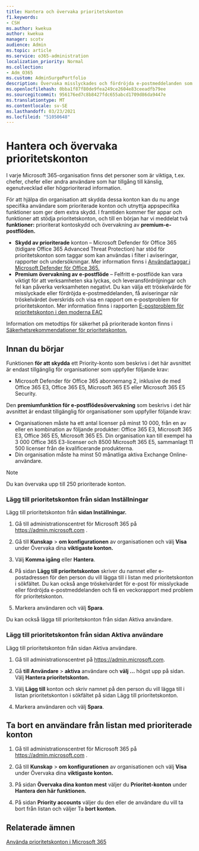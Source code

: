 ```yaml
---
title: Hantera och övervaka prioritetskonton
f1.keywords:
- CSH
ms.author: kwekua
author: kwekua
manager: scotv
audience: Admin
ms.topic: article
ms.service: o365-administration
localization_priority: Normal
ms.collection:
- Adm_O365
ms.custom: AdminSurgePortfolio
description: Övervaka misslyckades och fördröjda e-postmeddelanden som skickas till eller från konton som har stor inverkan på verksamheten.
ms.openlocfilehash: 0bba1f87f80de9fea249ce2604e83ceeadfb79ee
ms.sourcegitcommit: 956176ed7c8b8427fdc655abcd1709d86da9447e
ms.translationtype: MT
ms.contentlocale: sv-SE
ms.lasthandoff: 03/23/2021
ms.locfileid: "51050648"
---
```

# <a name="manage-and-monitor-priority-accounts"></a>Hantera och övervaka prioritetskonton

I varje Microsoft 365-organisation finns det personer som är viktiga, t.ex. chefer, chefer eller andra användare som har tillgång till känslig, egenutvecklad eller högprioriterad information.

För att hjälpa din organisation att skydda dessa konton kan du nu ange specifika användare som prioriterade konton och utnyttja appspecifika funktioner som ger dem extra skydd. I framtiden kommer fler appar och funktioner att stödja prioritetskonton, och till en början har vi meddelat två **funktioner:** prioriterat kontoskydd och övervakning av **premium-e-postflöden.**

- **Skydd av prioriterade** konton – Microsoft Defender för Office 365 (tidigare Office 365 Advanced Threat Protection) har stöd för prioritetskonton som taggar som kan användas i filter i aviseringar, rapporter och undersökningar. Mer information finns i [Användartaggar i Microsoft Defender för Office 365.](../../security/defender-365-security/user-tags.md)
- **Premium övervakning av e-postflöde** – Felfritt e-postflöde kan vara viktigt för att verksamheten ska lyckas, och leveransfördröjningar och fel kan påverka verksamheten negativt. Du kan välja ett tröskelvärde för misslyckade eller fördröjda e-postmeddelanden, få aviseringar när tröskelvärdet överskrids och visa en rapport om e-postproblem för prioritetskonton. Mer information finns i rapporten [E-postproblem för prioritetskonton i den moderna EAC](/exchange/monitoring/mail-flow-reports/mfr-email-issues-for-priority-accounts-report)

Information om metodtips för säkerhet på prioriterade konton finns i [Säkerhetsrekommendationer för prioritetskonton.](../../security/defender-365-security/security-recommendations-for-priority-accounts.md)

## <a name="before-you-begin"></a>Innan du börjar

Funktionen **för att skydda** ett Priority-konto som beskrivs i det här avsnittet är endast tillgänglig för organisationer som uppfyller följande krav:

- Microsoft Defender för Office 365 abonnemang 2, inklusive de med Office 365 E3, Office 365 E5, Microsoft 365 E5 eller Microsoft 365 E5 Security.

Den **premiumfunktion för e-postflödesövervakning** som beskrivs i det här avsnittet är endast tillgänglig för organisationer som uppfyller följande krav:

- Organisationen måste ha ett antal licenser på minst 10 000, från en av eller en kombination av följande produkter: Office 365 E3, Microsoft 365 E3, Office 365 E5, Microsoft 365 E5. Din organisation kan till exempel ha 3 000 Office 365 E3-licenser och 8500 Microsoft 365 E5, sammanlagt 11 500 licenser från de kvalificerande produkterna.
- Din organisation måste ha minst 50 månatliga aktiva Exchange Online-användare.

> [!NOTE]
> Du kan övervaka upp till 250 prioriterade konton.

### <a name="add-priority-accounts-from-the-setup-page"></a>Lägg till prioritetskonton från sidan Inställningar

Lägg till prioritetskonton från **sidan Inställningar.**

1. Gå till administrationscentret för Microsoft 365 på <a href="https://go.microsoft.com/fwlink/p/?linkid=2024339" target="_blank">https://admin.microsoft.com</a> .

2. Gå till **Kunskap**  >  **om konfigurationen** av organisationen och välj **Visa** under Övervaka dina **viktigaste konton.**

3. Välj **Komma igång** eller **Hantera**.

4. På sidan **Lägg till prioritetskonton** skriver du namnet eller e-postadressen för den person du vill lägga till i listan med prioritetskonton i sökfältet. Du kan också ange tröskelvärdet för e-post för misslyckade eller fördröjda e-postmeddelanden och få en veckorapport med problem för prioritetskonton.

5. Markera användaren och välj **Spara**.

Du kan också lägga till prioritetskonton från sidan Aktiva användare.

### <a name="add-priority-accounts-from-active-users-page"></a>Lägg till prioritetskonton från sidan Aktiva användare

Lägg till prioritetskonton från sidan Aktiva användare.

1. Gå till administrationscentret på <a href="https://go.microsoft.com/fwlink/p/?linkid=2024339" target="_blank">https://admin.microsoft.com</a>.

2. Gå **till Användare**  >  **aktiva** användare och **välj ...** högst upp på sidan. Välj **Hantera prioritetskonton.**

3. Välj **Lägg till** konton  och skriv namnet på den person du vill lägga till i listan prioritetskonton i sökfältet på sidan Lägg till prioritetskonton.

4. Markera användaren och välj **Spara**.

## <a name="remove-a-user-from-the-priority-accounts-list"></a>Ta bort en användare från listan med prioriterade konton

1. Gå till administrationscentret för Microsoft 365 på <a href="https://go.microsoft.com/fwlink/p/?linkid=2024339" target="_blank">https://admin.microsoft.com</a> .

2. Gå till **Kunskap**  >  **om konfigurationen** av organisationen och välj **Visa** under Övervaka dina **viktigaste konton.**

3. På sidan **Övervaka dina konton mest** väljer du **Prioritet-konton** under **Hantera den här funktionen.**

4. På sidan **Priority accounts** väljer du den eller de användare du vill ta bort från listan och väljer Ta **bort konton.**

## <a name="related-topics"></a>Relaterade ämnen

[Använda prioritetskonton i Microsoft 365](https://techcommunity.microsoft.com/t5/microsoft-365-blog/using-priority-accounts-in-microsoft-365/ba-p/1873314)